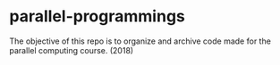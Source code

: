 # parallel-programmings
The objective of this repo is to organize and archive code made for the parallel computing course. (2018)
